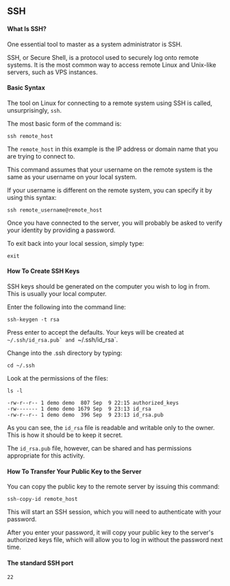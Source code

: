 ## SSH

#### What Is SSH?

One essential tool to master as a system administrator is SSH.

SSH, or Secure Shell, is a protocol used to securely log onto remote systems. It is the most common way to access remote Linux and Unix-like servers, such as VPS instances.

#### Basic Syntax

The tool on Linux for connecting to a remote system using SSH is called, unsurprisingly, `ssh`.

The most basic form of the command is:

```
ssh remote_host
```

The `remote_host` in this example is the IP address or domain name that you are trying to connect to.

This command assumes that your username on the remote system is the same as your username on your local system.

If your username is different on the remote system, you can specify it by using this syntax:

```
ssh remote_username@remote_host
```

Once you have connected to the server, you will probably be asked to verify your identity by providing a password.

To exit back into your local session, simply type:

```
exit
```

#### How To Create SSH Keys

SSH keys should be generated on the computer you wish to log in from. This is usually your local computer.

Enter the following into the command line:

```
ssh-keygen -t rsa
```

Press enter to accept the defaults. Your keys will be created at ``~/.ssh/id_rsa.pub` and ``~/.ssh/id_rsa`.

Change into the .ssh directory by typing:

```
cd ~/.ssh
```

Look at the permissions of the files:

```
ls -l
```

```
-rw-r--r-- 1 demo demo  807 Sep  9 22:15 authorized_keys
-rw------- 1 demo demo 1679 Sep  9 23:13 id_rsa
-rw-r--r-- 1 demo demo  396 Sep  9 23:13 id_rsa.pub
```

As you can see, the `id_rsa` file is readable and writable only to the owner. This is how it should be to keep it secret.

The `id_rsa.pub` file, however, can be shared and has permissions appropriate for this activity.

#### How To Transfer Your Public Key to the Server

You can copy the public key to the remote server by issuing this command:

```
ssh-copy-id remote_host
```

This will start an SSH session, which you will need to authenticate with your password.

After you enter your password, it will copy your public key to the server's authorized keys file, which will allow you to log in without the password next time.

#### The standard SSH port

```
22
```
